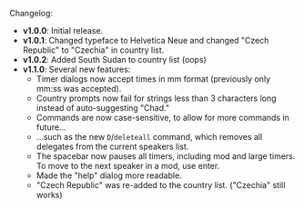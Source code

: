 Changelog:

* **v1.0.0**: Initial release.
* **v1.0.1**: Changed typeface to Helvetica Neue and changed "Czech Republic" to "Czechia" in country list.
* **v1.0.2**: Added South Sudan to country list (oops)
* **v1.1.0**: Several new features:
    * Timer dialogs now accept times in mm format (previously only mm:ss was accepted).
    * Country prompts now fail for strings less than 3 characters long instead of auto-suggesting "Chad."
    * Commands are now case-sensitive, to allow for more commands in future...
    * ...such as the new `D`/`deleteall` command, which removes all delegates from the current speakers list.
    * The spacebar now pauses all timers, including mod and large timers. To move to the next speaker in a mod, use enter.
    * Made the "help" dialog more readable.
    * "Czech Republic" was re-added to the country list. ("Czechia" still works)